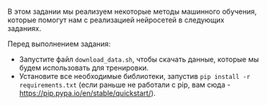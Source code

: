 В этом задании мы реализуем некоторые методы машинного обучения, которые помогут нам с реализацией нейросетей в следующих заданиях.

Перед выполнением задания:
- Запустите файл `download_data.sh`, чтобы скачать данные, которые мы будем использовать для тренировки.
- Установите все необходимые библиотеки, запустив `pip install -r requirements.txt` (если раньше не работали с pip, вам сюда - https://pip.pypa.io/en/stable/quickstart/).

